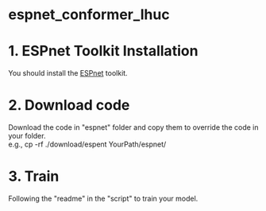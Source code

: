 # espnet_conformer_lhuc

# 1. ESPnet Toolkit Installation
You should install the <a href='https://jjdean321.github.io/pub/'>ESPnet</a> toolkit.

# 2. Download code
Download the code in "espnet" folder and copy them to override the code in your folder.            
e.g., cp -rf ./download/espent YourPath/espnet/

# 3. Train
Following the "readme" in the "script" to train your model. 
